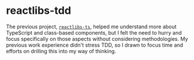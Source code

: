 # reactlibs-tdd

The previous project, [`reactlibs-ts`](https://github.com/landisdesign/reactlibs-ts),
helped me understand more about TypeScript and class-based components, but I
felt the need to hurry and focus specifically on those aspects without
considering methodologies. My previous work experience didn't stress TDD, so I
drawn to focus time and efforts on drilling this into my way of thinking.
